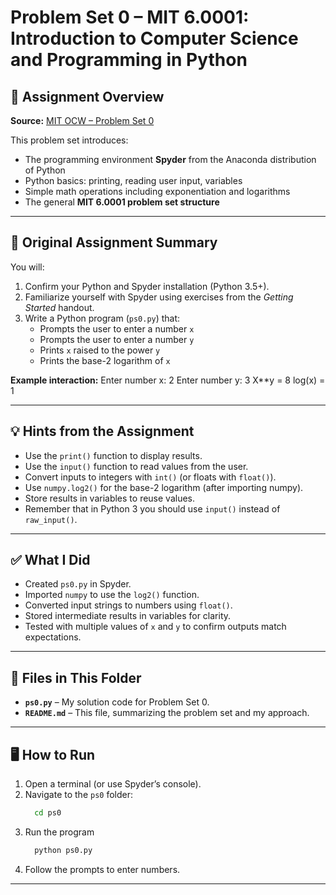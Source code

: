# Problem Set 0 – MIT 6.0001: Introduction to Computer Science and Programming in Python 

## 📄 Assignment Overview
**Source:** [MIT OCW – Problem Set 0](https://ocw.mit.edu/courses/6-0001-introduction-to-computer-science-and-programming-in-python-fall-2016/resources/ps0/)  

This problem set introduces:
- The programming environment **Spyder** from the Anaconda distribution of Python
- Python basics: printing, reading user input, variables
- Simple math operations including exponentiation and logarithms
- The general **MIT 6.0001 problem set structure**

---

## 📝 Original Assignment Summary

You will:
1. Confirm your Python and Spyder installation (Python 3.5+).
2. Familiarize yourself with Spyder using exercises from the *Getting Started* handout.
3. Write a Python program (`ps0.py`) that:
   - Prompts the user to enter a number `x`
   - Prompts the user to enter a number `y`
   - Prints `x` raised to the power `y`
   - Prints the base-2 logarithm of `x`

**Example interaction:**
  Enter number x: 2
  Enter number y: 3
  X**y = 8
  log(x) = 1
  
---

## 💡 Hints from the Assignment
- Use the `print()` function to display results.
- Use the `input()` function to read values from the user.
- Convert inputs to integers with `int()` (or floats with `float()`).
- Use `numpy.log2()` for the base-2 logarithm (after importing numpy).
- Store results in variables to reuse values.
- Remember that in Python 3 you should use `input()` instead of `raw_input()`.

---

## ✅ What I Did
- Created `ps0.py` in Spyder.
- Imported `numpy` to use the `log2()` function.
- Converted input strings to numbers using `float()`.
- Stored intermediate results in variables for clarity.
- Tested with multiple values of `x` and `y` to confirm outputs match expectations.

---

## 📂 Files in This Folder
- **`ps0.py`** – My solution code for Problem Set 0.
- **`README.md`** – This file, summarizing the problem set and my approach.

---

## 🖥️ How to Run
1. Open a terminal (or use Spyder’s console).
2. Navigate to the `ps0` folder:
   ```bash
     cd ps0
3. Run the program
   ```bash
     python ps0.py
4. Follow the prompts to enter numbers.


---


   
